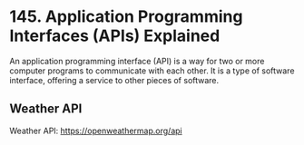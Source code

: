 # 145. Application Programming Interfaces (APIs) Explained

An application programming interface (API) is a way for two or more computer programs to communicate with each other. It is a type of software interface, offering a service to other pieces of software.

## Weather API
Weather API: https://openweathermap.org/api
